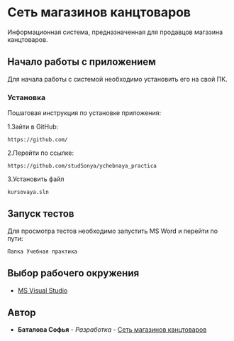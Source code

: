 # Сеть магазинов канцтоваров

Информационная система, предназначенная для продавцов магазина канцтоваров. 

## Начало работы с приложением

Для начала работы с системой необходимо установить его на свой ПК.


### Установка

Пошаговая инструкция по установке приложения:

1.Зайти в GitHub:
```
https://github.com/
```
2.Перейти по ссылке:
```
https://github.com/studSonya/ychebnaya_practica
```

3.Установить файл 
```
kursovaya.sln
```

## Запуск тестов

Для просмотра тестов необходимо запустить MS Word и перейти по пути:
```
Папка Учебная практика
```

## Выбор рабочего окружения

* [MS Visual Studio](https://visualstudio.microsoft.com/ru/)


## Автор

* **Баталова Софья** - *Разработка* - [Сеть магазинов канцтоваров](https://github.com/studSonya/ychebnaya_practica)
